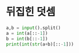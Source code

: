 # 뒤집힌 덧셈

```python
a,b = input().split()
a = int(a[::-1])
b = int(b[::-1])
print(int(str(a+b)[::-1]))
```
